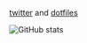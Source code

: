 [twitter](https://twitter.com/_andys8) and [dotfiles](https://github.com/andys8/dotfiles)

![GitHub stats](https://github-readme-stats.vercel.app/api?username=andys8&show_icons=true&&theme=graywhite)
